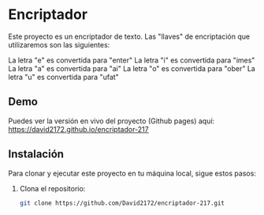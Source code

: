 # Encriptador

Este proyecto es un encriptador de texto. Las "llaves" de encriptación que utilizaremos son las siguientes:

La letra "e" es convertida para "enter"
La letra "i" es convertida para "imes"
La letra "a" es convertida para "ai"
La letra "o" es convertida para "ober"
La letra "u" es convertida para "ufat"

## Demo

Puedes ver la versión en vivo del proyecto (Github pages) aquí: https://david2172.github.io/encriptador-217

## Instalación

Para clonar y ejecutar este proyecto en tu máquina local, sigue estos pasos:

1. Clona el repositorio:
   ```bash
   git clone https://github.com/David2172/encriptador-217.git
